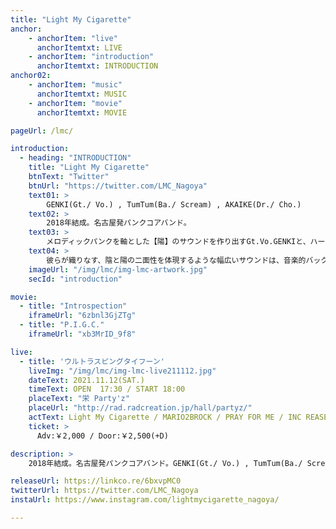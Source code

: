 ```yaml
---
title: "Light My Cigarette"
anchor:
    - anchorItem: "live"
      anchorItemtxt: LIVE
    - anchorItem: "introduction"
      anchorItemtxt: INTRODUCTION
anchor02:
    - anchorItem: "music"
      anchorItemtxt: MUSIC
    - anchorItem: "movie"
      anchorItemtxt: MOVIE

pageUrl: /lmc/

introduction:
  - heading: "INTRODUCTION"
    title: "Light My Cigarette"
    btnText: "Twitter"
    btnUrl: "https://twitter.com/LMC_Nagoya"
    text01: >
        GENKI(Gt./ Vo.) , TumTum(Ba./ Scream) , AKAIKE(Dr./ Cho.)
    text02: >
        2018年結成。名古屋発パンクコアバンド。
    text03: >
        メロディックパンクを軸とした【陽】のサウンドを作り出すGt.Vo.GENKIと、ハードコアを軸とした【陰】のサウンドを作り出すBa.Scream.TumTumに加え、抜群の笑顔で観客を絶頂の渦に巻き込むDr.Cho.AKAIKEで構成される。
    text04: >
        彼らが織りなす、陰と陽の二面性を体現するような幅広いサウンドは、音楽的バックグラウンドの広さが伺える。
    imageUrl: "/img/lmc/img-lmc-artwork.jpg"
    secId: "introduction"

movie:
  - title: "Introspection"
    iframeUrl: "6zbnl3GjZTg"
  - title: "P.I.G.C."
    iframeUrl: "xb3MrID_9f8"

live:
  - title: 'ウルトラスピングタイフーン'
    liveImg: "/img/lmc/img-lmc-live211112.jpg"
    dateText: 2021.11.12(SAT.)
    timeText: OPEN  17:30 / START 18:00
    placeText: "栄 Party'z"
    placeUrl: "http://rad.radcreation.jp/hall/partyz/"
    actText: Light My Cigarette / MARIO2BROCK / PRAY FOR ME / INC REASE
    ticket: >
      Adv:￥2,000 / Door:￥2,500(+D)

description: >
    2018年結成。名古屋発パンクコアバンド。GENKI(Gt./ Vo.) , TumTum(Ba./ Scream) , AKAIKE(Dr./ Cho.)からなる3ピースバンド。

releaseUrl: https://linkco.re/6bxvpMC0
twitterUrl: https://twitter.com/LMC_Nagoya
instaUrl: https://www.instagram.com/lightmycigarette_nagoya/

---
```





